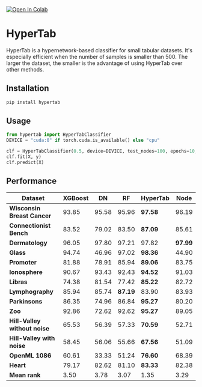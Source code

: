 <a target="_blank" href="https://colab.research.google.com/github/wwydmanski/hypertab/blob/master/notebooks/HyperTab_ablation_study.ipynb">
  <img src="https://colab.research.google.com/assets/colab-badge.svg" alt="Open In Colab"/>
</a>

# HyperTab

HyperTab is a hypernetwork-based classifier for small tabular datasets. It's especially efficient when the number of samples is smaller than 500. The larger the dataset, the smaller is the advantage of using HyperTab over other methods.

## Installation

```bash
pip install hypertab
```

## Usage

```python
from hypertab import HyperTabClassifier
DEVICE = "cuda:0" if torch.cuda.is_available() else "cpu"

clf = HyperTabClassifier(0.5, device=DEVICE, test_nodes=100, epochs=10, hidden_dims=5)
clf.fit(X, y)
clf.predict(X)
```

## Performance
| **Dataset**                   | **XGBoost** | **DN**     | **RF**               | **HyperTab**         | **Node**             |
|---------------------------------|---------------|--------------|------------------------|------------------------|------------------------|
| **Wisconsin Breast Cancer**   | 93.85 | 95.58 | 95.96 | **97.58** | 96.19 |
| **Connectionist Bench**       | 83.52 | 79.02 | 83.50 | **87.09** | 85.61 |
| **Dermatology**               | 96.05 | 97.80 | 97.21 | 97.82 | **97.99** |
| **Glass**                     | 94.74 | 46.96 | 97.02 | **98.36** | 44.90 |
| **Promoter**                  | 81.88 | 78.91 | 85.94 | **89.06** | 83.75 |
| **Ionosphere**                | 90.67 | 93.43 | 92.43 | **94.52** | 91.03 |
| **Libras**                    | 74.38 | 81.54 | 77.42 | **85.22** | 82.72 |
| **Lymphography**              | 85.94 | 85.74 | **87.19** | 83.90 | 83.93 |
| **Parkinsons**                | 86.35 | 74.96 | 86.84 | **95.27** | 80.20 |
| **Zoo**                       | 92.86 | 72.62 | 92.62 | **95.27** | 89.05 |
| **Hill-Valley without noise** | 65.53 | 56.39 | 57.33 | **70.59** | 52.71 |
| **Hill-Valley with noise**    | 58.45 | 56.06 | 55.66 | **67.56** | 51.09 |
| **OpenML 1086**               | 60.61 | 33.33 | 51.24 | **76.60** | 68.39 |
| **Heart**                     | 79.17 | 82.62 | 81.10 | **83.33** | 82.38 |
| **Mean rank**                 | 3.50  | 3.78  | 3.07  | 1.35      | 3.29  |
